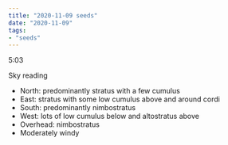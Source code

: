 ```yaml
---
title: "2020-11-09 seeds"
date: "2020-11-09"
tags:
- "seeds"
---
```


5:03

Sky reading

- North: predominantly stratus with a few cumulus
- East: stratus with some low cumulus above and around cordi
- South: predominantly nimbostratus
- West: lots of low cumulus below and altostratus above
- Overhead: nimbostratus
- Moderately windy